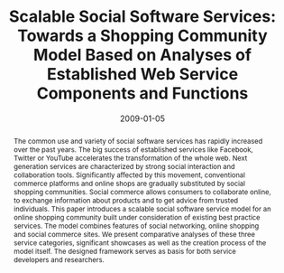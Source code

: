 ---
abstract: The common use and variety of social software services has rapidly increased
  over the past years. The big success of established services like Facebook, Twitter
  or YouTube accelerates the transformation of the whole web. Next generation services
  are characterized by strong social interaction and collaboration tools. Significantly
  affected by this movement, conventional commerce platforms and online shops are
  gradually substituted by social shopping communities. Social commerce allows consumers
  to collaborate online, to exchange information about products and to get advice
  from trusted individuals. This paper introduces a scalable social software service
  model for an online shopping community built under consideration of existing best
  practice services. The model combines features of social networking, online shopping
  and social commerce sites. We present comparative analyses of these three service
  categories, significant showcases as well as the creation process of the model itself.
  The designed framework serves as basis for both service developers and researchers.
authors:
- Peter Leitner
- Thomas Grechenig
date: '2009-01-05'
featured: false
links:
- name: Publik
  url: https://publik.tuwien.ac.at/showentry.php?ID=183619&lang=2
publication_types:
- '1'
publishDate: '2009-01-05'
title: 'Scalable Social Software Services: Towards a Shopping Community Model Based
  on Analyses of Established Web Service Components and Functions'
url_pdf: ''
---